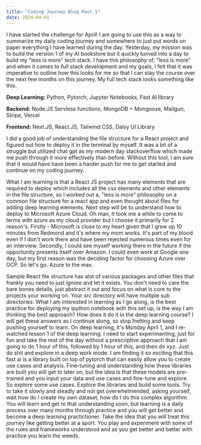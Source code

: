 ```yaml
---
title: "Coding Journey Blog Post 1"
date: 2024-04-01
---
```


I have started the challenge for April! I am going to use this as a way to summarize my daily coding journey and somewhere to just put words on paper everything I have learned during the day. Yesterday, my mission was to build the version 1 of my AI bookstore but it quickly turned into a day to build my "less is more" tech stack. I have this philosophy of, "less is more" and when it comes to full stack development and my goals, I felt that it was imperative to outline how this looks for me so that I can stay the course over the next few months on this journey. My full tech stack looks something like this.

**Deep Learning:** Python, Pytorch, Jupyter Notebooks, Fast AI library

**Backend:** Node.JS Servless functions, MongoDB + Mongoose, Mailgun, Stripe, Vercel

**Frontend:** Next.JS, React.JS, Tailwind CSS, Daisy UI Library

I did a good job of understanding the file structure for a React project and figured out how to deploy it in the terminal by myself. It was a bit of a struggle but utilized chat gpt as my modern day stackoverflow which made me push through it more effectively than before. Without this tool, I am sure that it would have have been a harder push for me to get started and continue on my coding journey.

What I am learning is that a React JS project has many elements that are required to deploy which includes all the css elements and other elements in the file structure, so I worked out a, "less is more" philosophy on a common file structure for a react app and even thought about files for adding deep learning elements. Next step will be to understand how to deploy to Microsoft Azure Cloud. Oh man, it took me a while to come to terms with azure as my cloud provider but I choose it primarily for 2 reason's. Firstly - Microsoft is close to my heart given that I grew up 10 minutes from Redmond and it's where my mom works. It's part of my blood even if I don't work there and have been rejected numerous times even for an interview. Secondly, I could see myself working there in the future if the opportunity presents itself over Amazon. I could even work at Google one day, but my first reason was the deciding factor for choosing Azure over GCP. So let's go. Azure to the max.

Sample React file structure has alot of various packages and other files that frankly you need to just ignore and let it exists. You don't need to care the bare bones details, just abstract it out and focus on what is core to the projects your working on. Your src directory will have multiple sub directories. What I am interested in learning as I go along, is the best practice for deploying my ipython notebook with this set up, is the way I am thinking the best approach? How does it do it in the deep learning course? I will get these answers as I continue along, so stop fretting and keep pushing yourself to learn. On deep learning, it's Monday April 1, and I re-watched lesson 1 of the deep learning. I need to start experimenting, just for fun and take the rest of the day without a prescriptive approach that I am going to do 1 hour of this, followed by 1 hour of this, and then do xyz. Just do shit and explore in a deep work mode. I am finding it so exciting that this fast ai is a library built on top of pytorch that can easily allow you to create use cases and analysis. Fine-tuning and understanding how these libraries are built you will get to later on, but the idea is that these models are pre-trained and you input your data and use cases and fine-tune and explore. So explore some use cases. Explore the libraries and build some tools. Try to take it slowly and steadly and not get overwhelmended, asking yourself, wait how do I create my own dataset, how do I do this complex algorithm. You will learn and get to that understanding soon, but learning is a daily process over many months through practice and you will get better and become a deep learning practictioner. Take the idea that you will treat this journey like getting better at a sport. You play and experiment with some of the rules and frameworks understood and as you get better and better with practice you learn the weeds.
